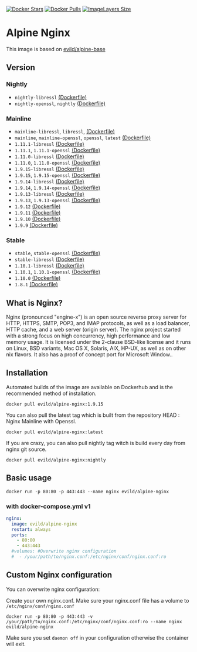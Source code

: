 [![Docker Stars](https://img.shields.io/docker/stars/evild/alpine-nginx.svg?style=flat-square)](https://hub.docker.com/r/evild/alpine-nginx/)
[![Docker Pulls](https://img.shields.io/docker/pulls/evild/alpine-nginx.svg?style=flat-square)](https://hub.docker.com/r/evild/alpine-nginx/)
[![ImageLayers Size](https://img.shields.io/imagelayers/image-size/evild/alpine-nginx/latest.svg?style=flat-square)](https://hub.docker.com/r/evild/alpine-nginx/)

# Alpine Nginx

This image is based on [evild/alpine-base](https://hub.docker.com/r/evild/alpine-base/)

## Version

### Nightly

- `nightly-libressl` [(Dockerfile)](https://github.com/Evild67/docker-alpine-nginx/blob/master/nightly/libressl/Dockerfile)
- `nightly-openssl`, `nightly` [(Dockerfile)](https://github.com/Evild67/docker-alpine-nginx/blob/master/nightly/openssl/Dockerfile)

### Mainline

- `mainline-libressl`, `libressl`, [(Dockerfile)](https://github.com/Evild67/docker-alpine-nginx/blob/master/mainline/libressl/Dockerfile)
- `mainline`, `mainline-openssl`, `openssl`, `latest` [(Dockerfile)](https://github.com/Evild67/docker-alpine-nginx/blob/master/mainline/openssl/Dockerfile)
- `1.11.1-libressl`  [(Dockerfile)](https://github.com/Evild67/docker-alpine-nginx/blob/3239b6cf29bd54bb72aa2a909c5458831232cee8/mainline/libressl/Dockerfile)
- `1.11.1`, `1.11.1-openssl` [(Dockerfile)](https://github.com/Evild67/docker-alpine-nginx/blob/3239b6cf29bd54bb72aa2a909c5458831232cee8/maineline/openssl/Dockerfile)
- `1.11.0-libressl`  [(Dockerfile)](https://github.com/Evild67/docker-alpine-nginx/blob/c1503c0a22958a242bde414a60fa92967be2533a/mainline/libressl/Dockerfile)
- `1.11.0`, `1.11.0-openssl` [(Dockerfile)](https://github.com/Evild67/docker-alpine-nginx/blob/c1503c0a22958a242bde414a60fa92967be2533a/maineline/openssl/Dockerfile)
- `1.9.15-libressl`  [(Dockerfile)](https://github.com/Evild67/docker-alpine-nginx/blob/26f2f9939c0d706b532749530499da069572783a/mainline/libressl/Dockerfile)
- `1.9.15`, `1.9.15-openssl` [(Dockerfile)](https://github.com/Evild67/docker-alpine-nginx/blob/26f2f9939c0d706b532749530499da069572783a/maineline/openssl/Dockerfile)
- `1.9.14-libressl`  [(Dockerfile)](https://github.com/Evild67/docker-alpine-nginx/blob/546d83c12ab16e5c997900d0bf473b8ca97f2c30/mainline/libressl/Dockerfile)
- `1.9.14`, `1.9.14-openssl` [(Dockerfile)](https://github.com/Evild67/docker-alpine-nginx/blob/6db861c6b14d45b1357e27ec90613b533196f43c/maineline/openssl/Dockerfile)
- `1.9.13-libressl` [(Dockerfile)](https://github.com/Evild67/docker-alpine-nginx/blob/master/libressl/Dockerfile)
- `1.9.13`, `1.9.13-openssl` [(Dockerfile)](https://github.com/Evild67/docker-alpine-nginx/blob/master/openssl/Dockerfile)
- `1.9.12` [(Dockerfile)](https://github.com/Evild67/docker-alpine-nginx/blob/03e9f3eaf49961ac482bd0eb462562f3f5809a50/Dockerfile)
- `1.9.11` [(Dockerfile)](https://github.com/Evild67/docker-alpine-nginx/blob/121a9b9d36a6f895d3af8d5ffcad7d751beec444/Dockerfile)
- `1.9.10` [(Dockerfile)](https://github.com/Evild67/docker-alpine-nginx/blob/e939de5fe2d82092c45d97379d681875d9f2e533/Dockerfile)
- `1.9.9` [(Dockerfile)](https://github.com/Evild67/docker-alpine-nginx/blob/69d6179fa9f4d939a73422ceaf31c9dd56f41d96/Dockerfile)

### Stable

- `stable`, `stable-openssl` [(Dockerfile)](https://github.com/Evild67/docker-alpine-nginx/blob/master/stable/openssl/Dockerfile)
- `stable-libressl` [(Dockerfile)](https://github.com/Evild67/docker-alpine-nginx/blob/master/stable/libressl/Dockerfile)
- `1.10.1-libressl` [(Dockerfile)](https://github.com/Evild67/docker-alpine-nginx/blob/3239b6cf29bd54bb72aa2a909c5458831232cee8/stable/libressl/Dockerfile)
- `1.10.1`, `1.10.1-openssl` [(Dockerfile)](https://github.com/Evild67/docker-alpine-nginx/blob/3239b6cf29bd54bb72aa2a909c5458831232cee8/stable/openssl/Dockerfile)
- `1.10.0` [(Dockerfile)](https://github.com/Evild67/docker-alpine-nginx/blob/a1afaef62c34dfd67f40616c2e4d3a59913ce14a/stable/openssl/Dockerfile)
- `1.8.1` [(Dockerfile)](https://github.com/Evild67/docker-alpine-nginx/blob/94288e4964c8261729c4103e4ce24077c8a1e67a/stable/openssl/Dockerfile)



## What is Nginx?
Nginx (pronounced "engine-x") is an open source reverse proxy server for HTTP, HTTPS, SMTP, POP3, and IMAP protocols, as well as a load balancer, HTTP cache, and a web server (origin server). The nginx project started with a strong focus on high concurrency, high performance and low memory usage. It is licensed under the 2-clause BSD-like license and it runs on Linux, BSD variants, Mac OS X, Solaris, AIX, HP-UX, as well as on other nix flavors. It also has a proof of concept port for Microsoft Window..

## Installation
Automated builds of the image are available on Dockerhub and is the recommended method of installation.
```
docker pull evild/alpine-nginx:1.9.15
```

You can also pull the latest tag which is built from the repository HEAD : Nginx Mainline with Openssl.
```
docker pull evild/alpine-nginx:latest
```

If you are crazy, you can also pull nightly tag witch is build every day from nginx git source.
```
docker pull evild/alpine-nginx:nightly
```


## Basic usage
```docker run -p 80:80 -p 443:443 --name nginx evild/alpine-nginx```

### with docker-compose.yml v1

```yml
nginx:
  image: evild/alpine-nginx
  restart: always
  ports:
    - 80:80
    - 443:443
  #volumes: #Overwrite nginx configuration
  #  - /your/path/to/nginx.conf:/etc/nginx/conf/nginx.conf:ro
```

## Custom Nginx configuration

You can overwrite nginx configuration:

Create your own nginx.conf. Make sure your nginx.conf file has a volume to ```/etc/nginx/conf/nginx.conf```

```docker run -p 80:80 -p 443:443 -v /your/path/to/nginx.conf:/etc/nginx/conf/nginx.conf:ro --name nginx evild/alpine-nginx```


Make sure you set ```daemon off``` in your configuration otherwise the container will exit.
